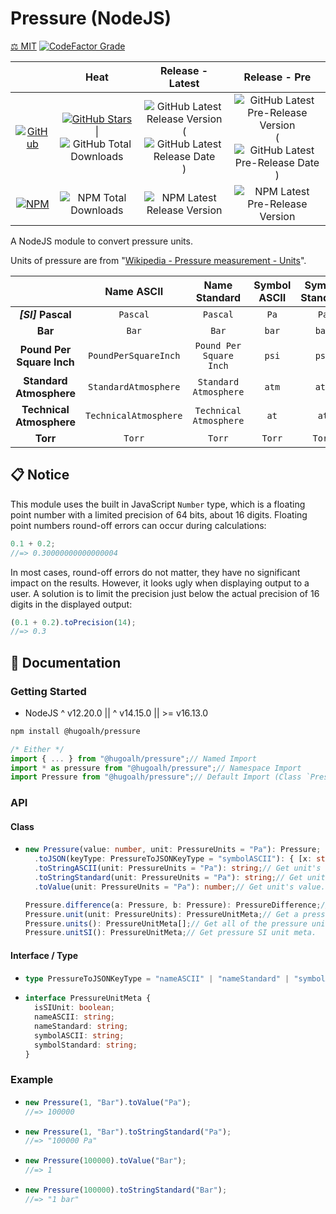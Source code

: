 # Pressure (NodeJS)

[⚖️ MIT](./LICENSE.md)
[![CodeFactor Grade](https://img.shields.io/codefactor/grade/github/hugoalh-studio/pressure-nodejs?label=Grade&logo=codefactor&logoColor=ffffff&style=flat-square "CodeFactor Grade")](https://www.codefactor.io/repository/github/hugoalh-studio/pressure-nodejs)

|  | **Heat** | **Release - Latest** | **Release - Pre** |
|:-:|:-:|:-:|:-:|
| [![GitHub](https://img.shields.io/badge/GitHub-181717?logo=github&logoColor=ffffff&style=flat-square "GitHub")](https://github.com/hugoalh-studio/pressure-nodejs) | [![GitHub Stars](https://img.shields.io/github/stars/hugoalh-studio/pressure-nodejs?label=&logoColor=ffffff&style=flat-square "GitHub Stars")](https://github.com/hugoalh-studio/pressure-nodejs/stargazers) \| ![GitHub Total Downloads](https://img.shields.io/github/downloads/hugoalh-studio/pressure-nodejs/total?label=&style=flat-square "GitHub Total Downloads") | ![GitHub Latest Release Version](https://img.shields.io/github/release/hugoalh-studio/pressure-nodejs?sort=semver&label=&style=flat-square "GitHub Latest Release Version") (![GitHub Latest Release Date](https://img.shields.io/github/release-date/hugoalh-studio/pressure-nodejs?label=&style=flat-square "GitHub Latest Release Date")) | ![GitHub Latest Pre-Release Version](https://img.shields.io/github/release/hugoalh-studio/pressure-nodejs?include_prereleases&sort=semver&label=&style=flat-square "GitHub Latest Pre-Release Version") (![GitHub Latest Pre-Release Date](https://img.shields.io/github/release-date-pre/hugoalh-studio/pressure-nodejs?label=&style=flat-square "GitHub Latest Pre-Release Date")) |
| [![NPM](https://img.shields.io/badge/NPM-CB3837?logo=npm&logoColor=ffffff&style=flat-square "NPM")](https://www.npmjs.com/package/@hugoalh/pressure) | ![NPM Total Downloads](https://img.shields.io/npm/dt/@hugoalh/pressure?label=&style=flat-square "NPM Total Downloads") | ![NPM Latest Release Version](https://img.shields.io/npm/v/@hugoalh/pressure/latest?label=&style=flat-square "NPM Latest Release Version") | ![NPM Latest Pre-Release Version](https://img.shields.io/npm/v/@hugoalh/pressure/pre?label=&style=flat-square "NPM Latest Pre-Release Version") |

A NodeJS module to convert pressure units.

Units of pressure are from "[Wikipedia - Pressure measurement - Units](https://en.wikipedia.org/wiki/Pressure_measurement#Units)".

|  | **Name ASCII** | **Name Standard** | **Symbol ASCII** | **Symbol Standard** | **... (\*: Exclusive)** |
|:-:|:-:|:-:|:-:|:-:|:-:|
|  ***\[SI\]*** **Pascal**  | `Pascal` | `Pascal` | `Pa` | `Pa` |  |
| **Bar** | `Bar` | `Bar` | `bar` | `bar` |  |
| **Pound Per Square Inch** | `PoundPerSquareInch` | `Pound Per Square Inch` | `psi` | `psi` |  |
| **Standard Atmosphere** | `StandardAtmosphere` | `Standard Atmosphere` | `atm` | `atm` |  |
| **Technical Atmosphere** | `TechnicalAtmosphere` | `Technical Atmosphere` | `at` | `at` |  |
| **Torr** | `Torr` | `Torr` | `Torr` | `Torr` |  |

## 📋 Notice

This module uses the built in JavaScript `Number` type, which is a floating point number with a limited precision of 64 bits, about 16 digits. Floating point numbers round-off errors can occur during calculations:

```js
0.1 + 0.2;
//=> 0.30000000000000004
```

In most cases, round-off errors do not matter, they have no significant impact on the results. However, it looks ugly when displaying output to a user. A solution is to limit the precision just below the actual precision of 16 digits in the displayed output:

```js
(0.1 + 0.2).toPrecision(14);
//=> 0.3
```

## 📓 Documentation

### Getting Started

- NodeJS ^ v12.20.0 \|\| ^ v14.15.0 \|\| >= v16.13.0

```sh
npm install @hugoalh/pressure
```

```js
/* Either */
import { ... } from "@hugoalh/pressure";// Named Import
import * as pressure from "@hugoalh/pressure";// Namespace Import
import Pressure from "@hugoalh/pressure";// Default Import (Class `Pressure`)
```

### API

#### Class

- ```ts
  new Pressure(value: number, unit: PressureUnits = "Pa"): Pressure;
    .toJSON(keyType: PressureToJSONKeyType = "symbolASCII"): { [x: string]: number; };// Get all of the units value.
    .toStringASCII(unit: PressureUnits = "Pa"): string;// Get unit's value with ASCII symbol.
    .toStringStandard(unit: PressureUnits = "Pa"): string;// Get unit's value with Standard symbol.
    .toValue(unit: PressureUnits = "Pa"): number;// Get unit's value.
  
  Pressure.difference(a: Pressure, b: Pressure): PressureDifference;// Calculate pressure difference by units.
  Pressure.unit(unit: PressureUnits): PressureUnitMeta;// Get a pressure unit meta.
  Pressure.units(): PressureUnitMeta[];// Get all of the pressure units meta.
  Pressure.unitSI(): PressureUnitMeta;// Get pressure SI unit meta.
  ```

#### Interface / Type

- ```ts
  type PressureToJSONKeyType = "nameASCII" | "nameStandard" | "symbolASCII" | "symbolStandard";
  ```
- ```ts
  interface PressureUnitMeta {
    isSIUnit: boolean;
    nameASCII: string;
    nameStandard: string;
    symbolASCII: string;
    symbolStandard: string;
  }
  ```

### Example

- ```js
  new Pressure(1, "Bar").toValue("Pa");
  //=> 100000
  ```
- ```js
  new Pressure(1, "Bar").toStringStandard("Pa");
  //=> "100000 Pa"
  ```
- ```js
  new Pressure(100000).toValue("Bar");
  //=> 1
  ```
- ```js
  new Pressure(100000).toStringStandard("Bar");
  //=> "1 bar"
  ```
